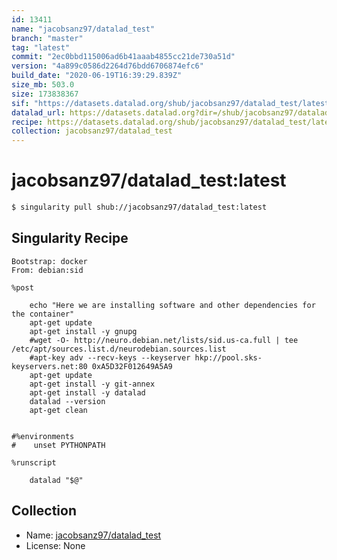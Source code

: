 ```yaml
---
id: 13411
name: "jacobsanz97/datalad_test"
branch: "master"
tag: "latest"
commit: "2ec0bbd115006ad6b41aaab4855cc21de730a51d"
version: "4a899c0586d2264d76bdd6706874efc6"
build_date: "2020-06-19T16:39:29.839Z"
size_mb: 503.0
size: 173838367
sif: "https://datasets.datalad.org/shub/jacobsanz97/datalad_test/latest/2020-06-19-2ec0bbd1-4a899c05/4a899c0586d2264d76bdd6706874efc6.sif"
datalad_url: https://datasets.datalad.org?dir=/shub/jacobsanz97/datalad_test/latest/2020-06-19-2ec0bbd1-4a899c05/
recipe: https://datasets.datalad.org/shub/jacobsanz97/datalad_test/latest/2020-06-19-2ec0bbd1-4a899c05/Singularity
collection: jacobsanz97/datalad_test
---
```


# jacobsanz97/datalad_test:latest

```bash
$ singularity pull shub://jacobsanz97/datalad_test:latest
```

## Singularity Recipe

```singularity
Bootstrap: docker
From: debian:sid

%post
 
	echo "Here we are installing software and other dependencies for the container"
	apt-get update
	apt-get install -y gnupg
	#wget -O- http://neuro.debian.net/lists/sid.us-ca.full | tee /etc/apt/sources.list.d/neurodebian.sources.list
	#apt-key adv --recv-keys --keyserver hkp://pool.sks-keyservers.net:80 0xA5D32F012649A5A9
	apt-get update
	apt-get install -y git-annex
	apt-get install -y datalad
	datalad --version
	apt-get clean
	

#%environments
#    unset PYTHONPATH

%runscript

    datalad "$@"
```

## Collection

 - Name: [jacobsanz97/datalad_test](https://github.com/jacobsanz97/datalad_test)
 - License: None


